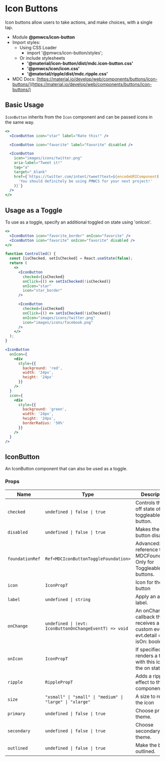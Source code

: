 # Icon Buttons

Icon buttons allow users to take actions, and make choices, with a single tap.

- Module **@pmwcs/icon-button**
- Import styles:
  - Using CSS Loader
    - import '@pmwcs/icon-button/styles';
  - Or include stylesheets
    - **'@material/icon-button/dist/mdc.icon-button.css'**
    - **'@pmwcs/icon/icon.css'**
    - **'@material/ripple/dist/mdc.ripple.css'**
- MDC Docs: [https://material.io/develop/web/components/buttons/icon-buttons/](https://material.io/develop/web/components/buttons/icon-buttons/)

## Basic Usage

`IconButton` inherits from the `Icon` component and can be passed icons in the same way.

```jsx
<>
  <IconButton icon="star" label="Rate this!" />

  <IconButton icon="favorite" label="Favorite" disabled />

  <IconButton
    icon="images/icons/twitter.png"
    aria-label="Tweet it!"
    tag="a"
    target="_blank"
    href={`https://twitter.com/intent/tweet?text=${encodeURIComponent(
      'You should definitely be using PMWCS for your next project!'
    )}`}
  />
</>
```

## Usage as a Toggle

To use as a toggle, specify an additional toggled on state using 'onIcon'.

```jsx
<>
  <IconButton icon="favorite_border" onIcon="favorite" />
  <IconButton icon="favorite" onIcon="favorite" disabled />
</>
```

```jsx
function Controlled() {
  const [isChecked, setIsChecked] = React.useState(false);
  return (
    <>
      <IconButton
        checked={isChecked}
        onClick={() => setIsChecked(!isChecked)}
        onIcon="star"
        icon="star_border"
      />

      <IconButton
        checked={isChecked}
        onClick={() => setIsChecked(!isChecked)}
        onIcon="images/icons/twitter.png"
        icon="images/icons/facebook.png"
      />
    </>
  );
}
```

```jsx
<IconButton
  onIcon={
    <div
      style={{
        background: 'red',
        width: '24px',
        height: '24px'
      }}
    />
  }
  icon={
    <div
      style={{
        background: 'green',
        width: '24px',
        height: '24px',
        borderRadius: '50%'
      }}
    />
  }
/>
```

## IconButton
An IconButton component that can also be used as a toggle.

### Props

| Name | Type | Description |
|------|------|-------------|
| `checked` | `undefined \| false \| true` | Controls the on / off state of the a toggleable button. |
| `disabled` | `undefined \| false \| true` | Makes the button disabled |
| `foundationRef` | `Ref<MDCIconButtonToggleFoundation>` | Advanced: A reference to the MDCFoundation. Only for Toggleable buttons. |
| `icon` | `IconPropT` | Icon for the button |
| `label` | `undefined \| string` | Apply an aria label. |
| `onChange` | `undefined \| (evt: IconButtonOnChangeEventT) => void` | An onChange callback that receives a custom event. evt.detail = { isOn: boolean } |
| `onIcon` | `IconPropT` | If specified, renders a toggle with this icon as the on state. |
| `ripple` | `RipplePropT` | Adds a ripple effect to the component |
| `size` | `"xsmall" \| "small" \| "medium" \| "large" \| "xlarge"` | A size to render the icon |
| `primary` | `undefined \| false \| true` | Choose primary theme. |
| `secondary` | `undefined \| false \| true` | Choose secondary theme. |
| `outlined` | `undefined \| false \| true` | Make the button outlined. |
